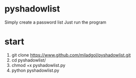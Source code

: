 # pyshadowlist
Simply create a password list
Just run the program
# start
1. git clone https://www.github.com/miladgol/pyshadowlist.git
2. cd pyshadowlist/
3. chmod +x pyshadowlist.py
4. python pyshadowlist.py
